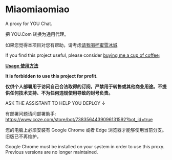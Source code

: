 # Miaomiaomiao

A proxy for YOU Chat.

把 YOU.Com 转换为通用代理。

如果您觉得本项目对您有帮助，请考虑[请我喝杯蜜雪冰城](https://github.com/sponsors/Archeb?frequency=one-time)

If you find this project useful, please consider [buying me a cup of coffee](https://github.com/sponsors/Archeb?frequency=one-time);

[**Usage 使用方法**](usage.md)

**It is forbidden to use this project for profit.**

**仅供个人部署用于访问自己合法取得的订阅，严禁用于转售或其他商业用途。不提供任何技术支持、不为任何违规使用导致的封号负责。**

ASK THE ASSISTANT TO HELP YOU DEPLOY ↓

有部署问题请问部署助手: https://www.coze.com/store/bot/7383564439096131592?bot_id=true

您的电脑上必须安装有 Google Chrome 或者 Edge 浏览器才能够使用当前分支。旧版已不再维护。

Google Chrome must be installed on your system in order to use this proxy. Previous versions are no longer maintained.
